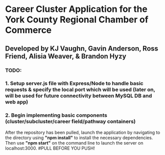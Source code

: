 # Career Cluster Application for the York County Regional Chamber of Commerce
## Developed by KJ Vaughn, Gavin Anderson, Ross Friend, Alisia Weaver, & Brandon Hyzy
### TODO: 
###      1. Setup server.js file with Express/Node to handle basic requests & specify the local port which will be used (later on, will be used for future connectivity between MySQL DB and web app)
###      2. Begin implementing basic components (cluster/subcluster/career field/pathway containers)
After the repository has been pulled, launch the application by navigating to the directory using **"npm install"** to install the necessary dependencies. Then use **"npm start"** on the command line to launch the server on localhost:3000.
#PULL BEFORE YOU PUSH!
